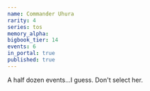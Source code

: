 ```yaml
---
name: Commander Uhura
rarity: 4
series: tos
memory_alpha:
bigbook_tier: 14
events: 6
in_portal: true
published: true
---
```


A half dozen events...I guess. Don't select her.
